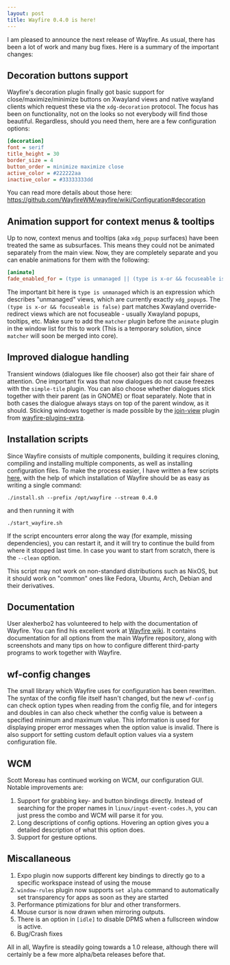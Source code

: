 ```yaml
---
layout: post
title: Wayfire 0.4.0 is here!
---
```


I am pleased to announce the next release of Wayfire. As usual, there has been a lot of work and many bug fixes. Here is a summary of the important changes:
## Decoration buttons support

Wayfire's decoration plugin finally got basic support for close/maximize/minimize buttons on Xwayland views and native wayland clients which request these via the `xdg-decoration` protocol. The focus has been on functionality, not on the looks so not everybody will find those beautiful. Regardless, should you need them, here are a few configuration options:

```ini
[decoration]
font = serif
title_height = 30
border_size = 4
button_order = minimize maximize close
active_color = #222222aa
inactive_color = #33333333dd
```
You can read more details about those here: https://github.com/WayfireWM/wayfire/wiki/Configuration#decoration

## Animation support for context menus & tooltips

Up to now, context menus and tooltips (aka `xdg_popup` surfaces) have been treated the same as subsurfaces. This means they could not be animated separately from the main
view. Now, they are completely separate and you can enable animations for them with the following:

```ini
[animate]
fade_enabled_for = (type is unmanaged || (type is x-or && focuseable is false))
```
The important bit here is `type is unmanaged` which is an expression which describes "unmanaged" views, which are currently exactly `xdg_popup`s. The `(type is x-or && focuseable is false)` part matches Xwayland override-redirect views which are not focuseable - usually Xwayland popups, tooltips, etc.
Make sure to add the `matcher` plugin before the `animate` plugin in the window list for this to work (This is a temporary solution, since `matcher` will soon be merged into core).

## Improved dialogue handling

Transient windows (dialogues like file chooser) also got their fair share of attention. One important fix was that now dialogues do not cause freezes with the `simple-tile` plugin. You can also choose whether dialogues stick together with their parent (as in GNOME) or float separately. Note that in both cases the dialogue always stays on top of the parent window, as it should. Sticking windows together is made possible by the [join-view](https://github.com/WayfireWM/wayfire-plugins-extra/blob/master/src/join-views.cpp) plugin from [wayfire-plugins-extra](https://github.com/WayfireWM/wayfire-plugins-extra).

## Installation scripts

Since Wayfire consists of multiple components, building it requires cloning, compiling and installing multiple components, as well as installing configuration files.
To make the process easier, I have written a few scripts [here](https://github.com/WayfireWM/wf-install), with the help of which installation of Wayfire should be as
easy as writing a single command:

```
./install.sh --prefix /opt/wayfire --stream 0.4.0
``` 
and then running it with
```
./start_wayfire.sh
```

If the script encounters error along the way (for example, missing dependencies), you can restart it, and it will try to continue the build from where it stopped last time. In case you want to start from scratch, there is the `--clean` option.

This script may not work on non-standard distributions such as NixOS, but it should work on "common" ones like Fedora, Ubuntu, Arch, Debian and their derivatives.

## Documentation

User alexherbo2 has volunteered to help with the documentation of Wayfire. You can find his excellent work at [Wayfire wiki](https://github.com/WayfireWM/wayfire/wiki). It contains documentation for all options from the main Wayfire repository, along with screenshots and many tips on how to configure different third-party programs to work together with Wayfire.

## wf-config changes
The small library which Wayfire uses for configuration has been rewritten. The syntax of the config file itself hasn't changed, but the new `wf-config` can check option types when reading from the config file, and for integers and doubles in can also check whether the config value is between a specified minimum and maximum value. This information is used for displaying proper error messages when the option value is invalid. There is also support for setting custom default option values via a system configuration file.

## WCM

Scott Moreau has continued working on WCM, our configuration GUI. Notable improvements are:

1. Support for grabbing key- and button bindings directly. Instead of searching for the proper names in `linux/input-event-codes.h`, you can just press the combo and WCM will parse it for you.
2. Long descriptions of config options. Hovering an option gives you a detailed description of what this option does.
3. Support for gesture options.


## Miscallaneous

1. Expo plugin now supports different key bindings to directly go to a specific workspace instead of using the mouse
2. `window-rules` plugin now supports `set alpha` command to automatically set transparency for apps as soon as they are started
3. Performance ptimizations for blur and other transformers.
4. Mouse cursor is now drawn when mirroring outputs.
5. There is an option in `[idle]` to disable DPMS when a fullscreen window is active.
6. Bug/Crash fixes

All in all, Wayfire is steadily going towards a 1.0 release, although there will certainly be a few more alpha/beta releases before that.
